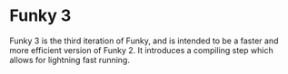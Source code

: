 # Funky 3
Funky 3 is the third iteration of Funky, and is intended to be a faster and more efficient version of Funky 2. It introduces a compiling step which allows for lightning fast running.
